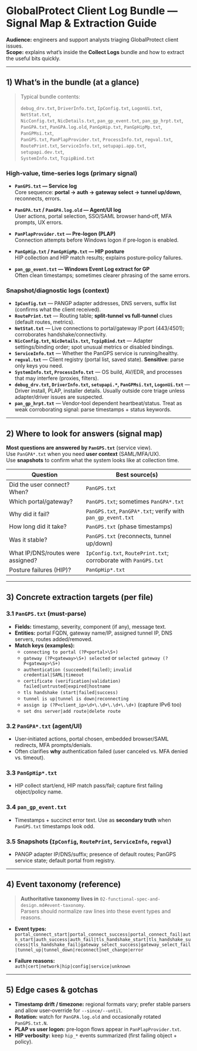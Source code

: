 # GlobalProtect Client Log Bundle — Signal Map & Extraction Guide

**Audience:** engineers and support analysts triaging GlobalProtect client issues.  
**Scope:** explains what’s inside the **Collect Logs** bundle and how to extract the useful bits quickly.

---

## 1) What’s in the bundle (at a glance)

> Typical bundle contents:
>
> `debug_drv.txt`, `DriverInfo.txt`, `IpConfig.txt`, `LogonUi.txt`, `NetStat.txt`,  
> `NicConfig.txt`, `NicDetails.txt`, `pan_gp_event.txt`, `pan_gp_hrpt.txt`,  
> `PanGPA.txt`, `PanGPA.log.old`, `PanGpHip.txt`, `PanGpHipMp.txt`, `PanGPMsi.txt`,  
> `PanGPS.txt`, `PanPlapProvider.txt`, `ProcessInfo.txt`, `regval.txt`,  
> `RoutePrint.txt`, `ServiceInfo.txt`, `setupapi.app.txt`, `setupapi.dev.txt`,  
> `SystemInfo.txt`, `TcpipBind.txt`

### High‑value, time‑series logs (primary signal)

- **`PanGPS.txt` — Service log**  
  Core sequence: **portal → auth → gateway select → tunnel up/down**, reconnects, errors.

- **`PanGPA.txt` / `PanGPA.log.old` — Agent/UI log**  
  User actions, portal selection, SSO/SAML browser hand‑off, MFA prompts, UX errors.

- **`PanPlapProvider.txt` — Pre‑logon (PLAP)**  
  Connection attempts before Windows logon if pre‑logon is enabled.

- **`PanGpHip.txt` / `PanGpHipMp.txt` — HIP posture**  
  HIP collection and HIP match results; explains posture‑policy failures.

- **`pan_gp_event.txt` — Windows Event Log extract for GP**  
  Often clean timestamps; sometimes clearer phrasing of the same errors.

### Snapshot/diagnostic logs (context)

- **`IpConfig.txt`** — PANGP adapter addresses, DNS servers, suffix list (confirms what the client received).  
- **`RoutePrint.txt`** — Routing table; **split‑tunnel vs full‑tunnel** clues (default routes, metrics).  
- **`NetStat.txt`** — Live connections to portal/gateway IP:port (443/4501); corroborates handshake/connectivity.  
- **`NicConfig.txt`, `NicDetails.txt`, `TcpipBind.txt`** — Adapter settings/binding order; spot unusual metrics or disabled bindings.  
- **`ServiceInfo.txt`** — Whether the PanGPS service is running/healthy.  
- **`regval.txt`** — Client registry (portal list, saved state). **Sensitive**: parse only keys you need.  
- **`SystemInfo.txt`, `ProcessInfo.txt`** — OS build, AV/EDR, and processes that may interfere (proxies, filters).  
- **`debug_drv.txt`, `DriverInfo.txt`, `setupapi.*`, `PanGPMsi.txt`, `LogonUi.txt`** — Driver install, PLAP, installer details. Usually outside core triage unless adapter/driver issues are suspected.  
- **`pan_gp_hrpt.txt`** — Vendor‑tool dependent heartbeat/status. Treat as weak corroborating signal: parse timestamps + status keywords.

---

## 2) Where to look for answers (signal map)

**Most questions are answered by `PanGPS.txt`** (service view).  
Use `PanGPA*.txt` when you need **user context** (SAML/MFA/UX).  
Use **snapshots** to confirm what the system looks like at collection time.

| Question | Best source(s) |
|---|---|
| Did the user connect? When? | `PanGPS.txt` |
| Which portal/gateway? | `PanGPS.txt`; sometimes `PanGPA*.txt` |
| Why did it fail? | `PanGPS.txt`, `PanGPA*.txt`; verify with `pan_gp_event.txt` |
| How long did it take? | `PanGPS.txt` (phase timestamps) |
| Was it stable? | `PanGPS.txt` (reconnects, tunnel up/down) |
| What IP/DNS/routes were assigned? | `IpConfig.txt`, `RoutePrint.txt`; corroborate with `PanGPS.txt` |
| Posture failures (HIP)? | `PanGpHip*.txt` |

---

## 3) Concrete extraction targets (per file)

### 3.1 `PanGPS.txt` (must‑parse)
- **Fields:** timestamp, severity, component (if any), message text.
- **Entities:** portal FQDN, gateway name/IP, assigned tunnel IP, DNS servers, routes added/removed.
- **Match keys (examples):**
  - `connecting to portal (?P<portal>\S+)`
  - `gateway (?P<gateway>\S+) selected` or `selected gateway (?P<gateway>\S+)`
  - `authentication (succeeded|failed)`; `invalid credential|SAML|timeout`
  - `certificate (verification|validation) failed|untrusted|expired|hostname`
  - `tls handshake (start|failed|success)`
  - `tunnel is up|tunnel is down|reconnecting`
  - `assign ip (?P<client_ip>\d+\.\d+\.\d+\.\d+)` (capture IPv6 too)
  - `set dns server|add route|delete route`

### 3.2 `PanGPA*.txt` (agent/UI)
- User‑initiated actions, portal chosen, embedded browser/SAML redirects, MFA prompts/denials.  
- Often clarifies **why** authentication failed (user canceled vs. MFA denied vs. timeout).

### 3.3 `PanGpHip*.txt`
- HIP collect start/end, HIP match pass/fail; capture first failing object/policy name.

### 3.4 `pan_gp_event.txt`
- Timestamps + succinct error text. Use as **secondary truth** when `PanGPS.txt` timestamps look odd.

### 3.5 Snapshots (`IpConfig`, `RoutePrint`, `ServiceInfo`, `regval`)
- PANGP adapter IP/DNS/suffix; presence of default routes; PanGPS service state; default portal from registry.

---

## 4) Event taxonomy (reference)

> **Authoritative taxonomy lives in** `02-functional-spec-and-design.md#event-taxonomy`.  
> Parsers should normalize raw lines into these event types and reasons.

- **Event types:**  
  `portal_connect_start|portal_connect_success|portal_connect_fail|auth_start|auth_success|auth_fail|tls_handshake_start|tls_handshake_success|tls_handshake_fail|gateway_select_success|gateway_select_fail|tunnel_up|tunnel_down|reconnect|net_change|error`

- **Failure reasons:**  
  `auth|cert|network|hip|config|service|unknown`

---

## 5) Edge cases & gotchas

- **Timestamp drift / timezone:** regional formats vary; prefer stable parsers and allow user‑override for `--since/--until`.  
- **Rotation:** watch for `PanGPA.log.old` and occasionally rotated `PanGPS.txt.N`.  
- **PLAP vs user logon:** pre‑logon flows appear in `PanPlapProvider.txt`.  
- **HIP verbosity:** keep `hip_*` events summarized (first failing object + policy).

